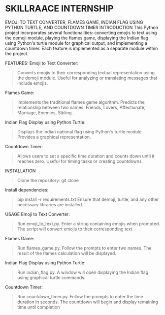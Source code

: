 # SKILLRAACE INTERNSHIP
EMOJI TO TEXT CONVERTER, FLAMES GAME, INDIAN FLAG USING PYTHON TURTLE, AND COUNTDOWN TIMER
INTRODUCTION
This Python project incorporates several functionalities: converting emojis to text using the demoji module, playing the flames game, displaying the Indian flag using Python's turtle module for graphical output, and implementing a countdown timer. Each feature is implemented as a separate module within the project.

FEATURES:
Emoji to Text Converter:
> Converts emojis to their corresponding textual representation using the demoji module.
> Useful for analyzing or translating messages that include emojis.

Flames Game:
> Implements the traditional flames game algorithm.
> Predicts the relationship between two names: Friends, Lovers, Affectionate, Marriage, Enemies, Sibling.

Indian Flag Display using Python Turtle:
> Displays the Indian national flag using Python's turtle module.
> Provides a graphical representation.

Countdown Timer:
> Allows users to set a specific time duration and counts down until it reaches zero.
> Useful for timing tasks or creating countdowns.

INSTALLATION
> Clone the repository:
   git clone <repository-url>

Install dependencies:
 > pip install -r requirements.txt
 > Ensure that demoji, turtle, and any other necessary libraries are installed.

USAGE
Emoji to Text Converter:
>Run emoji_to_text.py.
>Enter a string containing emojis when prompted.
>The script will convert emojis to their corresponding text.

Flames Game:
> Run flames_game.py.
> Follow the prompts to enter two names.
> The result of the flames calculation will be displayed.

Indian Flag Display using Python Turtle:
> Run indian_flag.py.
> A window will open displaying the Indian flag using graphical turtle commands.

Countdown Timer:
> Run countdown_timer.py.
> Follow the prompts to enter the time duration in seconds.
> The countdown will begin and display remaining time until completion
